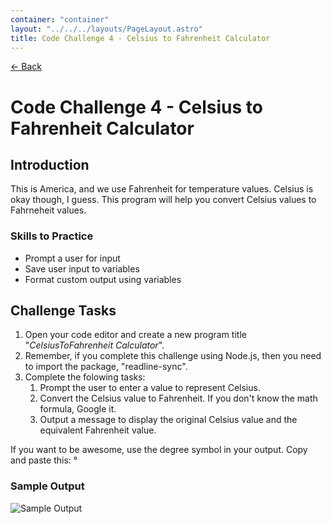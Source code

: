 ```yaml
---
container: "container"
layout: "../../../layouts/PageLayout.astro"
title: Code Challenge 4 - Celsius to Fahrenheit Calculator
---
```


[← Back](./)

# Code Challenge 4 - Celsius to Fahrenheit Calculator

## Introduction

This is America, and we use Fahrenheit for temperature values. Celsius is okay though, I guess. This program will help you convert Celsius values to Fahrneheit values.

### Skills to Practice

- Prompt a user for input
- Save user input to variables
- Format custom output using variables

## Challenge Tasks

1. Open your code editor and create a new program title "_CelsiusToFahrenheit Calculator_".
2. Remember, if you complete this challenge using Node.js, then you need to import the package, "readline-sync".
3. Complete the folowing tasks:
   1. Prompt the user to enter a value to represent Celsius.
   2. Convert the Celsius value to Fahrenheit. If you don't know the math formula, Google it.
   3. Output a message to display the original Celsius value and the equivalent Fahrenheit value.

If you want to be awesome, use the degree symbol in your output. Copy and paste this: °

### Sample Output

![Sample Output](/assets/img/code-challenges/challenge-4-cel-to-fahr-sample.gif)
